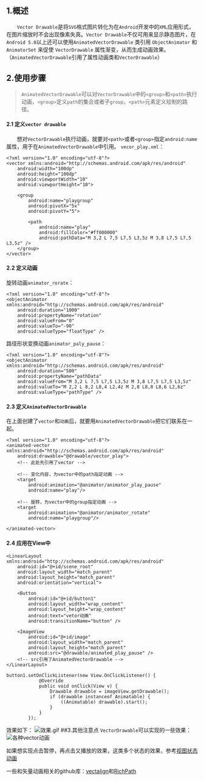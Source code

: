 ## 1.概述
&emsp;&emsp;`Vector Drawable`是将`SVG`格式图片转化为在`Android`开发中的`XML`应用形式，在图片缩放时不会出现像素失真。`Vector Drawable`不仅可用来显示静态图片，在`Android 5.0`以上还可以使用`AnimatedVectorDrawable` 类引用 `ObjectAnimator` 和 `AnimatorSet` 来促使 `VectorDrawable` 属性渐变，从而生成动画效果。（`AnimatedVectorDrawable`引用了属性动画类和`VectorDrawable`）

## 2.使用步骤
> `AnimatedVectorDrawable`可以对`VectorDrawable`中的`<group>`和`<path>`执行动画，`<group>`定义`path`的集合或者子`group`，`<path>`元素定义绘制的路径。
#### 2.1 定义`vector drawable`
&#160; &#160; &#160; &#160;想对`VectorDrawable`执行动画，就要对`<path>`或者`<group>`指定`android:name`属性，用于在`AnimatedVectorDrawable`中引用。
`vecor_play.xml`：
```
<?xml version="1.0" encoding="utf-8"?>
<vector xmlns:android="http://schemas.android.com/apk/res/android"
    android:width="100dp"
    android:height="100dp"
    android:viewportWidth="10"
    android:viewportHeight="10">

    <group
        android:name="playgroup"
        android:pivotX="5x"
        android:pivotY="5">

        <path
            android:name="play"
            android:fillColor="#ff000000"
            android:pathData="M 3,2 L 7,5 L7,5 L3,5z M 3,8 L7,5 L7,5 L3,5z" />
    </group>
</vector>
```
#### 2.2 定义动画
旋转动画`animator_rorate`：
```
<?xml version="1.0" encoding="utf-8"?>
<objectAnimator xmlns:android="http://schemas.android.com/apk/res/android"
    android:duration="1000"
    android:propertyName="rotation"
    android:valueFrom="0"
    android:valueTo="-90"
    android:valueType="floatType" />
```
路径形状变换动画`animator_paly_pause`：
```
<?xml version="1.0" encoding="utf-8"?>
<objectAnimator xmlns:android="http://schemas.android.com/apk/res/android"
    android:duration="500"
    android:propertyName="pathData"
    android:valueFrom="M 3,2 L 7,5 L7,5 L3,5z M 3,8 L7,5 L7,5 L3,5z"
    android:valueTo="M 2,2 L 8,2 L8,4 L2,4z M 2,8 L8,8 L8,6 L2,6z"
    android:valueType="pathType" />
```
#### 2.3 定义`AnimatedVectorDrawable`
在上面创建了`vector`和`动画`后，就要用`AnimatedVectorDrawable`把它们联系在一起。
```
<?xml version="1.0" encoding="utf-8"?>
<animated-vector xmlns:android="http://schemas.android.com/apk/res/android"
    android:drawable="@drawable/vector_play">
    <!-- 此处先引用了vector -->

    <!-- 变化内容，为vector中的path指定动画 -->
    <target
        android:animation="@animator/animator_play_pause"
        android:name="play"/>

    <!-- 旋转，为vector中的group指定动画 -->
    <target
        android:animation="@animator/animator_rotate"
        android:name="playgroup"/>

</animated-vector>
```
#### 2.4 应用在View中
```
<LinearLayout xmlns:android="http://schemas.android.com/apk/res/android"
    android:id="@+id/scene_root"
    android:layout_width="match_parent"
    android:layout_height="match_parent"
    android:orientation="vertical">

    <Button
        android:id="@+id/button1"
        android:layout_width="wrap_content"
        android:layout_height="wrap_content"
        android:text="vetor动画"
        android:transitionName="button" />

    <ImageView
        android:id="@+id/image"
        android:layout_width="match_parent"
        android:layout_height="match_parent"
        android:src="@drawable/animated_play_pause" />
    <!-- src引用了AnimatedVectorDrawable -->
</LinearLayout>
```
```
button1.setOnClickListener(new View.OnClickListener() {
            @Override
            public void onClick(View v) {
                Drawable drawable = imageView.getDrawable();
                if (drawable instanceof Animatable) {
                    ((Animatable) drawable).start();
                }
            }
        });
```
效果如下：
![效果.gif](https://upload-images.jianshu.io/upload_images/3468445-aed6f4b24daeaaa0.gif?imageMogr2/auto-orient/strip)
##3.其他注意点
`VectorDrawable`可以实现的一些效果：
![各种vector动画](https://upload-images.jianshu.io/upload_images/3468445-9393cafa133c1cdc.gif?imageMogr2/auto-orient/strip)

如果想实现点击暂停，再点击又播放的效果，这类多个状态的效果，参考[视图状态动画](https://www.jianshu.com/writer#/notebooks/29639074/notes/34274922)

一些和矢量动画相关的github库：[vectalign](https://github.com/bonnyfone/vectalign)和[RichPath](https://github.com/tarek360/RichPath)